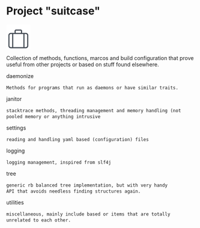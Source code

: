 Project "suitcase"
==================

![Suitcase logo](docs/suitcase.png)

Collection of methods, functions, marcos and build configuration
that prove useful from other projects or based on stuff found
elsewhere.

daemonize

	Methods for programs that run as daemons or have similar traits.

janitor

	stacktrace methods, threading management and memory handling (not
	pooled memory or anything intrusive

settings

	reading and handling yaml based (configuration) files

logging

	logging management, inspired from slf4j

tree

	generic rb balanced tree implementation, but with very handy
	API that avoids needless finding structures again.

utilities

	miscellaneous, mainly include based or items that are totally
	unrelated to each other.
